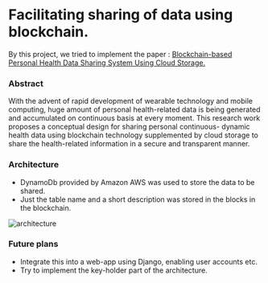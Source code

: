 # Facilitating sharing of data using blockchain.

By this project, we tried to implement the paper : [Blockchain-based Personal Health Data Sharing System Using Cloud Storage.](https://www.researchgate.net/publication/328906581_Blockchain-based_Personal_Health_Data_Sharing_System_Using_Cloud_Storage)

### Abstract 
With the advent of rapid development of wearable
technology and mobile computing, huge amount of personal
health-related data is being generated and accumulated on
continuous basis at every moment. This research work proposes a conceptual design for sharing personal continuous-
dynamic health data using blockchain technology supplemented
by cloud storage to share the health-related information in a
secure and transparent manner.

### Architecture 
* DynamoDb provided by Amazon AWS was used to store the data to be shared.
* Just the table name and a short description was stored in the blocks in the blockchain.

![architecture](https://github.com/PrajwalRavi/Blockchain/blob/master/architecture.png)

### Future plans
* Integrate this into a web-app using Django, enabling user accounts etc.
* Try to implement the key-holder part of the architecture. 

